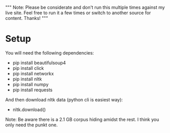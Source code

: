 """
Note: Please be considerate and don't run this multiple 
      times against my live site. Feel free to run it a
      few times or switch to another source for content.
      Thanks!
"""

Setup
=======

You will need the following dependencies:

* pip install beautifulsoup4
* pip install click
* pip install networkx
* pip install nltk
* pip install numpy
* pip install requests

And then download nltk data (python cli is easiest way):

* nltk.download() 

Note: Be aware there is a 2.1 GB corpus hiding amidst the
      rest. I think you only need the punkt one.

